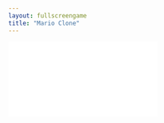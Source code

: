 ```yaml
---
layout: fullscreengame
title: "Mario Clone"
---
```

<embed src="src/" width="auto" height="auto" allowfullscreen>
